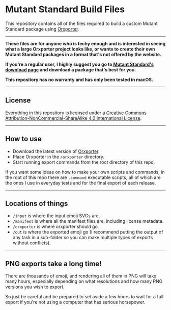 # Mutant Standard Build Files

This repository contains all of the files required to build a custom Mutant Standard package using [Orxporter](https://github.com/mutantstandard/orxporter).

-----

**These files are for anyone who is techy enough and is interested in seeing what a large Orxporter project looks like, or wants to create their own Mutant Standard packages in a format that's not offered by the website.**

**If you're a regular user, I highly suggest you go to [Mutant Standard's download page](https://mutant.tech/use) and download a package that's best for you.**

**This repository has no warranty and has only been tested in macOS.**

-----

## License

Everything in this repository is licensed under a [Creative Commons Attribution-NonCommercial-ShareAlike 4.0 International License](https://creativecommons.org/licenses/by-nc-sa/4.0/).


-----

## How to use

- Download the latest version of [Orxporter](https://github.com/mutantstandard/orxporter/).
- Place Orxporter in the `/orxporter` directory.
- Start running export commands from the root directory of this repo.

If you want some ideas on how to make your own scripts and commands, in the root of this repo there are `.command` executable scripts, all of which are the ones I use in everyday tests and for the final export of each release.


------

## Locations of things

- `/input` is where the input emoji SVGs are.
- `/manifest` is where all the manifest files are, including license metadata.
- `/orxporter` is where orxporter should go.
- `/out` is where the exported emoji go (I recommend putting the output of any task in a sub-folder so you can make multiple types of exports without conflicts).

------

## PNG exports take a long time!

There are thousands of emoji, and rendering all of them in PNG will take many hours, especially depending on what resolutions and how many PNG versions you wish to export.

So just be careful and be prepared to set aside a few hours to wait for a full export if you're not using a computer that has serious horsepower.